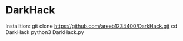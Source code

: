 # DarkHack
Installtion:
git clone https://github.com/areeb1234400/DarkHack.git
cd DarkHack
python3 DarkHack.py
